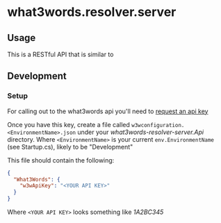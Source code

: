 # what3words.resolver.server

## Usage

This is a RESTful API that is similar to 

## Development

### Setup

For calling out to the what3words api you'll need to [request an api key](http://developer.what3words.com/api-register/)

Once you have this key, create a file called `w3wconfiguration.<EnvironmentName>.json` under your *what3words-resolver-server.Api* directory.
Where `<EnvironmentName>` is your current `env.EnvironmentName` (see Startup.cs), likely to be "Development"

This file should contain the following:

```json
{
  "What3Words": {
    "w3wApiKey": "<YOUR API KEY>"
  }  
}
```

Where `<YOUR API KEY>` looks something like *1A2BC345*
